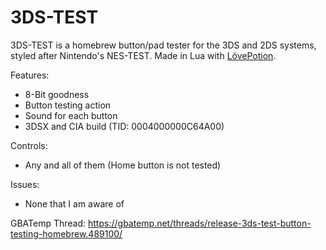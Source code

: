 # 3DS-TEST
3DS-TEST is a homebrew button/pad tester for the 3DS and 2DS systems, styled after Nintendo's NES-TEST.
Made in Lua with [LövePotion](https://github.com/TurtleP/LovePotion).

Features:
- 8-Bit goodness
- Button testing action
- Sound for each button
- 3DSX and CIA build (TID: 0004000000C64A00)

Controls:
- Any and all of them (Home button is not tested)

Issues:
- None that I am aware of

GBATemp Thread: https://gbatemp.net/threads/release-3ds-test-button-testing-homebrew.489100/

